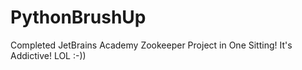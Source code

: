 # PythonBrushUp
Completed JetBrains Academy Zookeeper Project in One Sitting! It's Addictive! LOL :-))
